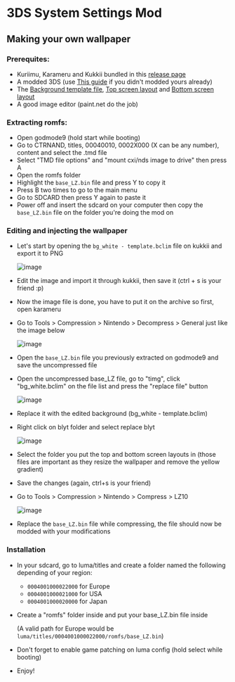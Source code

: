 # 3DS System Settings Mod

## Making your own wallpaper
### Prerequites:
- Kuriimu, Karameru and Kukkii bundled in this [release page](https://github.com/IcySon55/Kuriimu/releases)
- A modded 3DS (use [This guide](https://3ds.hacks.guide/) if you didn't modded yours already)
- The [Background template file](https://raw.githubusercontent.com/cooolgamer/3ds-settings-mod/main/bg_white%20-%20template.bclim), [Top screen layout](https://raw.githubusercontent.com/cooolgamer/3ds-settings-mod/main/Bg_U_00.bclyt) and [Bottom screen layout](https://raw.githubusercontent.com/cooolgamer/3ds-settings-mod/main/Bg_D_00.bclyt)
- A good image editor (paint.net do the job)
  
### Extracting romfs:
- Open godmode9 (hold start while booting)
- Go to CTRNAND, titles, 00040010, 0002X000 (X can be any number), content and select the .tmd file
- Select "TMD file options" and "mount cxi/nds image to drive" then press A
- Open the romfs folder
- Highlight the ``base_LZ.bin`` file and press Y to copy it
- Press B two times to go to the main menu
- Go to SDCARD then press Y again to paste it
- Power off and insert the sdcard on your computer then copy the ``base_LZ.bin`` file on the folder you're doing the mod on

### Editing and injecting the wallpaper
- Let's start by opening the ``bg_white - template.bclim`` file on kukkii and export it to PNG

  ![image](https://github.com/cooolgamer/3ds-settings-mod/assets/64099608/caa087aa-e3e7-458d-bc7c-5590823ae64e)
- Edit the image and import it through kukkii, then save it (ctrl + s is your friend :p)
- Now the image file is done, you have to put it on the archive so first, open karameru
- Go to Tools > Compression > Nintendo > Decompress > General just like the image below

  ![image](https://github.com/cooolgamer/3ds-settings-mod/assets/64099608/936854d5-8cc2-443e-8844-de0de08677f7)
- Open the ``base_LZ.bin`` file you previously extracted on godmode9 and save the uncompressed file
- Open the uncompressed base_LZ file, go to "timg", click "bg_white.bclim" on the file list and press the "replace file" button

  ![image](https://github.com/cooolgamer/3ds-settings-mod/assets/64099608/1b7548ba-c75e-440e-b25f-d4dcf3eb8896)
- Replace it with the edited background (bg_white - template.bclim)
- Right click on blyt folder and select replace blyt
  
  ![image](https://github.com/cooolgamer/3ds-settings-mod/assets/64099608/eeaa3118-ed73-4ee8-9b7b-47f9b5b813f3)
- Select the folder you put the top and bottom screen layouts in (those files are important as they resize the wallpaper and remove the yellow gradient)
- Save the changes (again, ctrl+s is your friend)
- Go to Tools > Compression > Nintendo > Compress > LZ10

  ![image](https://github.com/cooolgamer/3ds-settings-mod/assets/64099608/5052318f-8add-4932-918e-f315b0497e40)
- Replace the ``base_LZ.bin`` file while compressing, the file should now be modded with your modifications

### Installation
- In your sdcard, go to luma/titles and create a folder named the following depending of your region:
  - ``0004001000022000`` for Europe
  - ``0004001000021000`` for USA
  - ``0004001000020000`` for Japan
- Create a "romfs" folder inside and put your base_LZ.bin file inside

  (A valid path for Europe would be `luma/titles/0004001000022000/romfs/base_LZ.bin`)
- Don't forget to enable game patching on luma config (hold select while booting)
- Enjoy!

